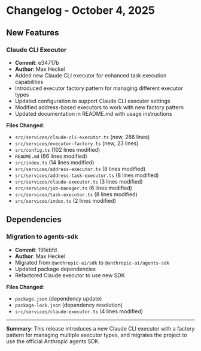 # Changelog - October 4, 2025

## New Features

### Claude CLI Executor
- **Commit**: e34717b
- **Author**: Max Heckel
- Added new Claude CLI executor for enhanced task execution capabilities
- Introduced executor factory pattern for managing different executor types
- Updated configuration to support Claude CLI executor settings
- Modified address-based executors to work with new factory pattern
- Updated documentation in README.md with usage instructions

**Files Changed**:
- `src/services/claude-cli-executor.ts` (new, 286 lines)
- `src/services/executor-factory.ts` (new, 23 lines)
- `src/config.ts` (102 lines modified)
- `README.md` (66 lines modified)
- `src/index.ts` (14 lines modified)
- `src/services/address-executor.ts` (8 lines modified)
- `src/services/address-task-executor.ts` (8 lines modified)
- `src/services/claude-executor.ts` (3 lines modified)
- `src/services/job-manager.ts` (6 lines modified)
- `src/services/task-executor.ts` (8 lines modified)
- `src/services/index.ts` (2 lines modified)

## Dependencies

### Migration to agents-sdk
- **Commit**: 191ebfd
- **Author**: Max Heckel
- Migrated from `@anthropic-ai/sdk` to `@anthropic-ai/agents-sdk`
- Updated package dependencies
- Refactored Claude executor to use new SDK

**Files Changed**:
- `package.json` (dependency update)
- `package-lock.json` (dependency resolution)
- `src/services/claude-executor.ts` (4 lines modified)

---

**Summary**: This release introduces a new Claude CLI executor with a factory pattern for managing multiple executor types, and migrates the project to use the official Anthropic agents SDK.
